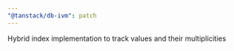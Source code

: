 ```yaml
---
"@tanstack/db-ivm": patch
---
```


Hybrid index implementation to track values and their multiplicities

